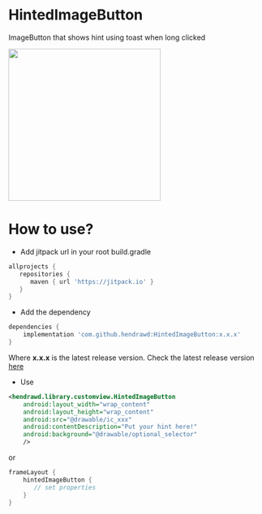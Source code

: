 # HintedImageButton

ImageButton that shows hint using toast when long clicked

<img src="https://user-images.githubusercontent.com/9481791/48111769-a0235d00-e285-11e8-9ffe-0029d801c74f.jpg" width="300px"/>

# How to use?
- Add jitpack url in your root build.gradle
```gradle
allprojects {
   repositories {
      maven { url 'https://jitpack.io' }
   }
}
```
- Add the dependency
```gradle
dependencies {
    implementation 'com.github.hendrawd:HintedImageButton:x.x.x'
}
```
Where **x.x.x** is the latest release version. Check the latest release version [here](https://github.com/hendrawd/HintedImageButton/releases)
- Use
```XML
<hendrawd.library.customview.HintedImageButton
    android:layout_width="wrap_content"
    android:layout_height="wrap_content"
    android:src="@drawable/ic_xxx"
    android:contentDescription="Put your hint here!"
    android:background="@drawable/optional_selector"
    />
```
or
```kotlin
frameLayout { 
    hintedImageButton { 
       // set properties
    }
}
```
